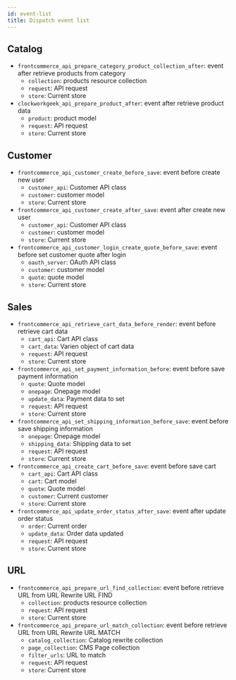 ```yaml
---
id: event-list
title: Dispatch event list
---
```


## Catalog

- `frontcommerce_api_prepare_category_product_collection_after`: event after retrieve products from category
  - `collection`: products resource collection
  - `request`: API request
  - `store`: Current store
- `clockworkgeek_api_prepare_product_after`: event after retrieve product data
  - `product`: product model
  - `request`: API request
  - `store`: Current store

## Customer

- `frontcommerce_api_customer_create_before_save`: event before create new user
  - `customer_api`: Customer API class
  - `customer`: customer model
  - `store`: Current store
- `frontcommerce_api_customer_create_after_save`: event after create new user
  - `customer_api`: Customer API class
  - `customer`: customer model
  - `store`: Current store
- `frontcommerce_api_customer_login_create_quote_before_save`: event before set customer quote after login
  - `oauth_server`: OAuth API class
  - `customer`: customer model
  - `quote`: quote model
  - `store`: Current store

## Sales

- `frontcommerce_api_retrieve_cart_data_before_render`: event before retrieve cart data
  - `cart_api`: Cart API class
  - `cart_data`: Varien object of cart data
  - `request`: API request
  - `store`: Current store
- `frontcommerce_api_set_payment_information_before`: event before save payment information
  - `quote`: Quote model
  - `onepage`: Onepage model
  - `update_data`: Payment data to set
  - `request`: API request
  - `store`: Current store
- `frontcommerce_api_set_shipping_information_before_save`: event before save shipping information
  - `onepage`: Onepage model
  - `shipping_data`: Shipping data to set
  - `request`: API request
  - `store`: Current store
- `frontcommerce_api_create_cart_before_save`: event before save cart
  - `cart_api`: Cart API class
  - `cart`: Cart model
  - `quote`: Quote model
  - `customer`: Current customer
  - `store`: Current store
- `frontcommerce_api_update_order_status_after_save`: event after update order status
  - `order`: Current order
  - `update_data`: Order data updated
  - `request`: API request
  - `store`: Current store

## URL

- `frontcommerce_api_prepare_url_find_collection`: event before retrieve URL from URL Rewrite URL FIND
  - `collection`: products resource collection
  - `request`: API request
  - `store`: Current store
- `frontcommerce_api_prepare_url_match_collection`: event before retrieve URL from URL Rewrite URL MATCH
  - `catalog_collection`: Catalog rewrite collection
  - `page_collection`: CMS Page collection
  - `filter_urls`: URL to match
  - `request`: API request
  - `store`: Current store
